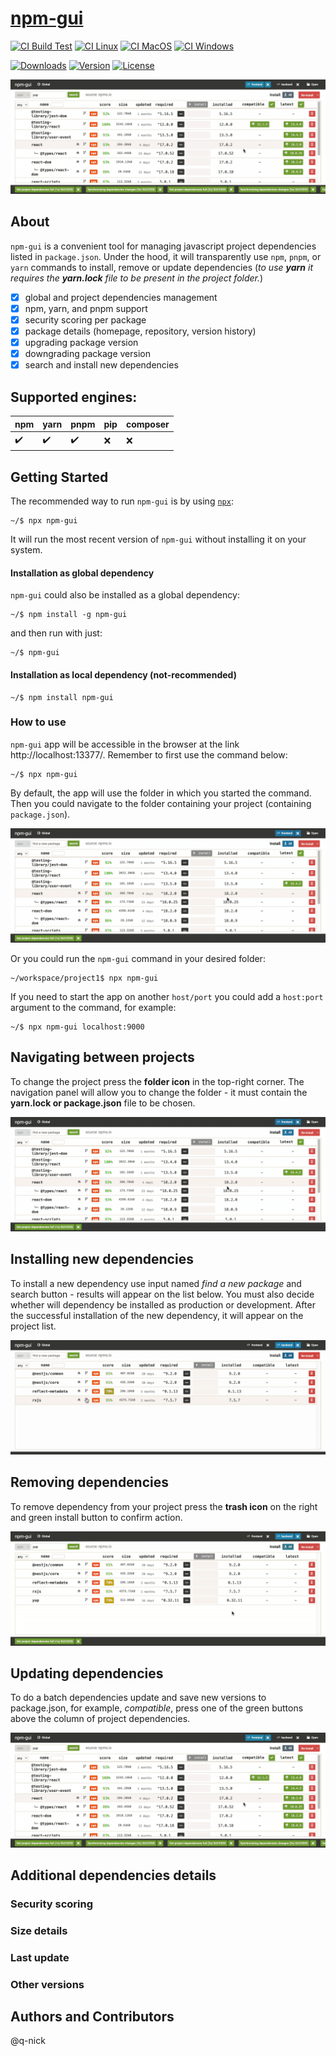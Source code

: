 # [npm-gui](http://q-nick.github.io/npm-gui/)

[![CI Build Test](https://github.com/q-nick/npm-gui/actions/workflows/build.yml/badge.svg)](https://github.com/q-nick/npm-gui/actions/workflows/build.yml)
[![CI Linux](https://github.com/q-nick/npm-gui/actions/workflows/linux.yml/badge.svg)](https://github.com/q-nick/npm-gui/actions/workflows/linux.yml)
[![CI MacOS](https://github.com/q-nick/npm-gui/actions/workflows/macos.yml/badge.svg)](https://github.com/q-nick/npm-gui/actions/workflows/macos.yml)
[![CI Windows](https://github.com/q-nick/npm-gui/actions/workflows/windows.yml/badge.svg)](https://github.com/q-nick/npm-gui/actions/workflows/windows.yml)

<a href="https://www.npmjs.com/package/npm-gui"><img src="https://img.shields.io/npm/dm/npm-gui.svg" alt="Downloads"></a>
<a href="https://www.npmjs.com/package/npm-gui"><img src="https://img.shields.io/npm/v/npm-gui.svg" alt="Version"></a>
<a href="https://www.npmjs.com/package/npm-gui"><img src="https://img.shields.io/npm/l/npm-gui.svg" alt="License"></a>

![](readme/batch-install.GIF)

## About

`npm-gui` is a convenient tool for managing javascript project dependencies listed in `package.json`. Under the hood, it will transparently use `npm`, `pnpm`, or `yarn` commands to install, remove or update dependencies
(_to use **yarn** it requires the **yarn.lock** file to be present in the project folder._)

- [x] global and project dependencies management
- [x] npm, yarn, and pnpm support
- [x] security scoring per package
- [x] package details (homepage, repository, version history)
- [x] upgrading package version
- [x] downgrading package version
- [x] search and install new dependencies

## Supported engines:

| npm | yarn | pnpm | pip | composer |
| --- | ---- | ---- | --- | -------- |
| ✔️  | ✔️   | ✔️   | ❌  | ❌       |

## Getting Started

The recommended way to run `npm-gui` is by using <a href="https://www.npmjs.com/package/npx">`npx`</a>:

```
~/$ npx npm-gui
```

It will run the most recent version of `npm-gui` without installing it on your system.

#### Installation as global dependency

`npm-gui` could also be installed as a global dependency:

```
~/$ npm install -g npm-gui
```

and then run with just:

```
~/$ npm-gui
```

#### Installation as local dependency (not-recommended)

```
~/$ npm install npm-gui
```

### How to use

`npm-gui` app will be accessible in the browser at the link http://localhost:13377/. Remember to first use the command below:

```
~/$ npx npm-gui
```

By default, the app will use the folder in which you started the command. Then you could navigate to the folder containing your project (containing `package.json`).

![npm-gui navigation](readme/open.GIF)

Or you could run the `npm-gui` command in your desired folder:

```
~/workspace/project1$ npx npm-gui
```

If you need to start the app on another `host/port` you could add a `host:port` argument to the command, for example:

```
~/$ npx npm-gui localhost:9000
```

## Navigating between projects

To change the project press the **folder icon** in the top-right corner. The navigation panel will allow you to change the folder - it must contain the **yarn.lock or package.json** file to be chosen.

![](readme/open.GIF)

## Installing new dependencies

To install a new dependency use input named _find a new package_ and search button - results will appear on the list below. You must also decide whether will dependency be installed as production or development. After the successful installation of the new dependency, it will appear on the project list.

![](readme/install-new.GIF)

## Removing dependencies

To remove dependency from your project press the **trash icon** on the right and green install button to confirm action.

![](readme/deleting.GIF)

## Updating dependencies

To do a batch dependencies update and save new versions to package.json, for example, _compatible_, press one of the green buttons above the column of project dependencies.

![](readme/batch-install.GIF)

## Additional dependencies details

### Security scoring

### Size details

### Last update

### Other versions

## Authors and Contributors

@q-nick
